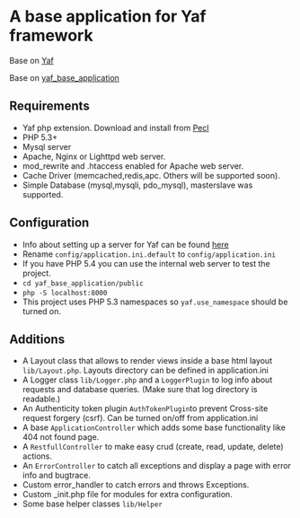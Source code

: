 # A base application for Yaf framework

Base on [Yaf](https://github.com/laruence/php-yaf)

Base on [yaf_base_application](https://github.com/akDeveloper/yaf_base_application)

## Requirements

* Yaf php extension. Download and install from [Pecl](http://pecl.php.net/package/yaf)
* PHP 5.3+
* Mysql server
* Apache, Nginx or Lighttpd web server.
* mod_rewrite and .htaccess enabled for Apache web server.
* Cache Driver (memcached,redis,apc. Others will be supported soon).
* Simple Database (mysql,mysqli, pdo_mysql), masterslave was supported.

## Configuration

* Info about setting up a server for Yaf can be found [here](http://www.php.net/manual/en/yaf.examples.php)
* Rename `config/application.ini.default` to `config/application.ini`
* If you have PHP 5.4 you can use the internal web server to test the project.
 * `cd yaf_base_application/public`
 * `php -S localhost:8000`
* This project uses PHP 5.3 namespaces so `yaf.use_namespace` should be turned on.
 
## Additions

* A Layout class that allows to render views inside a base html layout `lib/Layout.php`. Layouts directory can be defined in application.ini
* A Logger class `lib/Logger.php` and a `LoggerPlugin` to log info about requests and database queries. (Make sure that log directory is readable.)
* An Authenticity token plugin `AuthTokenPlugin`to prevent Cross-site request forgery (csrf). Can be turned on/off from application.ini
* A base `ApplicationController` which adds some base functionality like 404 not found page.
* A `RestfullController` to make easy crud (create, read, update, delete) actions.
* An `ErrorController` to catch all exceptions and display a page with error info and bugtrace.
* Custom error_handler to catch errors and throws Exceptions.
* Custom _init.php file for modules for extra configuration.
* Some base helper classes `lib/Helper`
